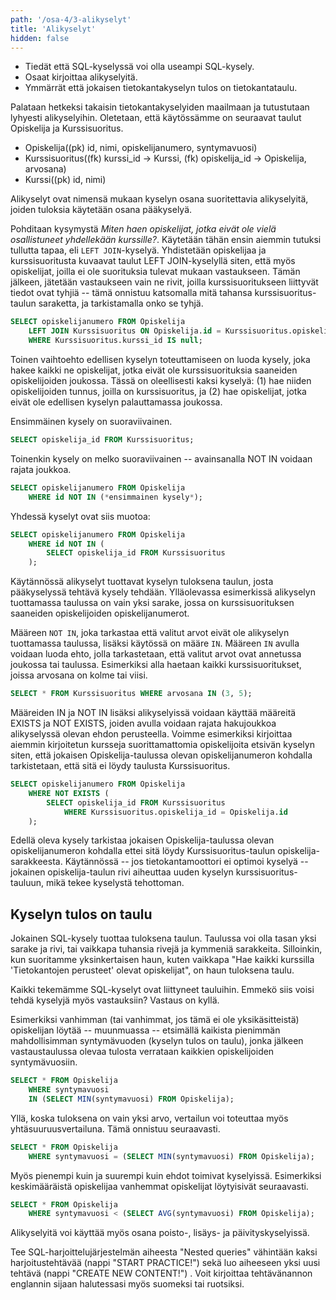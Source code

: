 ```yaml
---
path: '/osa-4/3-alikyselyt'
title: 'Alikyselyt'
hidden: false
---
```



<text-box variant='learningObjectives' name='Oppimistavoitteet'>

- Tiedät että SQL-kyselyssä voi olla useampi SQL-kysely.
- Osaat kirjoittaa alikyselyitä.
- Ymmärrät että jokaisen tietokantakyselyn tulos on tietokantataulu.

</text-box>

Palataan hetkeksi takaisin tietokantakyselyiden maailmaan ja tutustutaan lyhyesti alikyselyihin. Oletetaan, että käytössämme on seuraavat taulut Opiskelija ja Kurssisuoritus.

- Opiskelija((pk) id, nimi, opiskelijanumero, syntymavuosi)
- Kurssisuoritus((fk) kurssi\_id -> Kurssi, (fk) opiskelija\_id -> Opiskelija, arvosana)
- Kurssi((pk) id, nimi)

Alikyselyt ovat nimensä mukaan kyselyn osana suoritettavia alikyselyitä, joiden tuloksia käytetään osana pääkyselyä.

Pohditaan kysymystä *Miten haen opiskelijat, jotka eivät ole vielä osallistuneet yhdellekään kurssille?*. Käytetään tähän ensin aiemmin tutuksi tullutta tapaa, eli `LEFT JOIN`-kyselyä. Yhdistetään opiskelijaa ja kurssisuoritusta kuvaavat taulut LEFT JOIN-kyselyllä siten, että myös opiskelijat, joilla ei ole suorituksia tulevat mukaan vastaukseen. Tämän jälkeen, jätetään vastaukseen vain ne rivit, joilla kurssisuoritukseen liittyvät tiedot ovat tyhjiä -- tämä onnistuu katsomalla mitä tahansa kurssisuoritus-taulun saraketta, ja tarkistamalla onko se tyhjä.


```sql
SELECT opiskelijanumero FROM Opiskelija
    LEFT JOIN Kurssisuoritus ON Opiskelija.id = Kurssisuoritus.opiskelija_id
    WHERE Kurssisuoritus.kurssi_id IS null;
```

Toinen vaihtoehto edellisen kyselyn toteuttamiseen on luoda kysely, joka hakee kaikki ne opiskelijat, jotka eivät ole kurssisuorituksia saaneiden opiskelijoiden joukossa. Tässä on oleellisesti kaksi kyselyä: (1) hae niiden opiskelijoiden tunnus, joilla on kurssisuoritus, ja (2) hae opiskelijat, jotka eivät ole edellisen kyselyn palauttamassa joukossa.

Ensimmäinen kysely on suoraviivainen.

```sql
SELECT opiskelija_id FROM Kurssisuoritus;
```

Toinenkin kysely on melko suoraviivainen -- avainsanalla NOT IN voidaan rajata joukkoa.

```sql
SELECT opiskelijanumero FROM Opiskelija
    WHERE id NOT IN (*ensimmainen kysely*);
```

Yhdessä kyselyt ovat siis muotoa:

```sql
SELECT opiskelijanumero FROM Opiskelija
    WHERE id NOT IN (
        SELECT opiskelija_id FROM Kurssisuoritus
    );
```

Käytännössä alikyselyt tuottavat kyselyn tuloksena taulun, josta pääkyselyssä tehtävä kysely tehdään. Ylläolevassa esimerkissä alikyselyn tuottamassa taulussa on vain yksi sarake, jossa on kurssisuorituksen saaneiden opiskelijoiden opiskelijanumerot.

Määreen `NOT IN`, joka tarkastaa että valitut arvot eivät ole alikyselyn tuottamassa taulussa, lisäksi käytössä on määre `IN`. Määreen `IN` avulla voidaan luoda ehto, jolla tarkastetaan, että valitut arvot ovat annetussa joukossa tai taulussa. Esimerkiksi alla haetaan kaikki kurssisuoritukset, joissa arvosana on kolme tai viisi.

```sql
SELECT * FROM Kurssisuoritus WHERE arvosana IN (3, 5);
```

Määreiden IN ja NOT IN lisäksi alikyselyissä voidaan käyttää määreitä EXISTS ja NOT EXISTS, joiden avulla voidaan rajata hakujoukkoa alikyselyssä olevan ehdon perusteella. Voimme esimerkiksi kirjoittaa aiemmin kirjoitetun kursseja suorittamattomia opiskelijoita etsivän kyselyn siten, että jokaisen Opiskelija-taulussa olevan opiskelijanumeron kohdalla tarkistetaan, että sitä ei löydy taulusta Kurssisuoritus.


```sql
SELECT opiskelijanumero FROM Opiskelija
    WHERE NOT EXISTS (
        SELECT opiskelija_id FROM Kurssisuoritus
            WHERE Kurssisuoritus.opiskelija_id = Opiskelija.id
    );
```

Edellä oleva kysely tarkistaa jokaisen Opiskelija-taulussa olevan opiskelijanumeron kohdalla ettei sitä löydy Kurssisuoritus-taulun opiskelija-sarakkeesta. Käytännössä -- jos tietokantamoottori ei optimoi kyselyä -- jokainen opiskelija-taulun rivi aiheuttaa uuden kyselyn kurssisuoritus-tauluun, mikä tekee kyselystä tehottoman.


## Kyselyn tulos on taulu

Jokainen SQL-kysely tuottaa tuloksena taulun. Taulussa voi olla tasan yksi sarake ja rivi, tai vaikkapa tuhansia rivejä ja kymmeniä sarakkeita. Silloinkin, kun suoritamme yksinkertaisen haun, kuten vaikkapa "Hae kaikki kurssilla 'Tietokantojen perusteet' olevat opiskelijat", on haun tuloksena taulu.

Kaikki tekemämme SQL-kyselyt ovat liittyneet tauluihin. Emmekö siis voisi tehdä kyselyjä myös vastauksiin? Vastaus on kyllä.

Esimerkiksi vanhimman (tai vanhimmat, jos tämä ei ole yksikäsitteistä) opiskelijan löytää -- muunmuassa -- etsimällä kaikista pienimmän mahdollisimman syntymävuoden (kyselyn tulos on taulu), jonka jälkeen vastaustaulussa olevaa tulosta verrataan kaikkien opiskelijoiden syntymävuosiin.


```sql
SELECT * FROM Opiskelija
    WHERE syntymavuosi
    IN (SELECT MIN(syntymavuosi) FROM Opiskelija);
```

Yllä, koska tuloksena on vain yksi arvo, vertailun voi toteuttaa myös yhtäsuuruusvertailuna. Tämä onnistuu seuraavasti.

```sql
SELECT * FROM Opiskelija
    WHERE syntymavuosi = (SELECT MIN(syntymavuosi) FROM Opiskelija);
```

Myös pienempi kuin ja suurempi kuin ehdot toimivat kyselyissä. Esimerkiksi keskimääräistä opiskelijaa vanhemmat opiskelijat löytyisivät seuraavasti.

```sql
SELECT * FROM Opiskelija
    WHERE syntymavuosi < (SELECT AVG(syntymavuosi) FROM Opiskelija);
```


Alikyselyitä voi käyttää myös osana poisto-, lisäys- ja päivityskyselyissä.


<sqltrainer-exercise name="Alikyselyiden harjoittelu">

Tee SQL-harjoittelujärjestelmän aiheesta "Nested queries" vähintään kaksi harjoitustehtävää (nappi "START PRACTICE!") sekä luo aiheeseen yksi uusi tehtävä (nappi "CREATE NEW CONTENT!") . Voit kirjoittaa tehtävänannon englannin sijaan halutessasi myös suomeksi tai ruotsiksi.

</sqltrainer-exercise>
